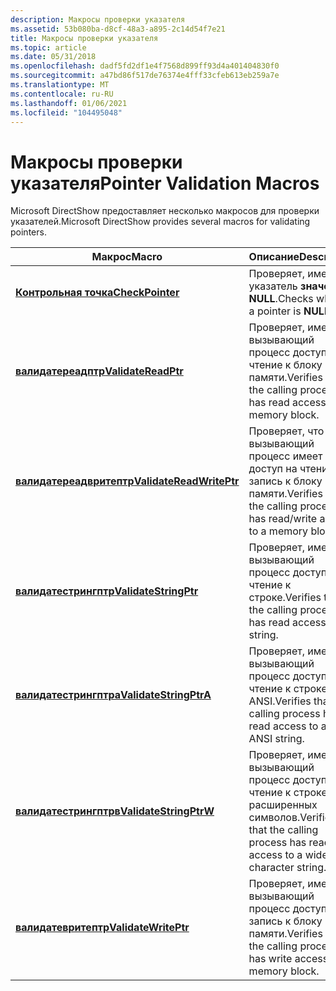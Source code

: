 ```yaml
---
description: Макросы проверки указателя
ms.assetid: 53b080ba-d8cf-48a3-a895-2c14d54f7e21
title: Макросы проверки указателя
ms.topic: article
ms.date: 05/31/2018
ms.openlocfilehash: dadf5fd2df1e4f7568d899ff93d4a401404830f0
ms.sourcegitcommit: a47bd86f517de76374e4fff33cfeb613eb259a7e
ms.translationtype: MT
ms.contentlocale: ru-RU
ms.lasthandoff: 01/06/2021
ms.locfileid: "104495048"
---
```

# <a name="pointer-validation-macros"></a><span data-ttu-id="fe9af-103">Макросы проверки указателя</span><span class="sxs-lookup"><span data-stu-id="fe9af-103">Pointer Validation Macros</span></span>

<span data-ttu-id="fe9af-104">Microsoft DirectShow предоставляет несколько макросов для проверки указателей.</span><span class="sxs-lookup"><span data-stu-id="fe9af-104">Microsoft DirectShow provides several macros for validating pointers.</span></span>



| <span data-ttu-id="fe9af-105">Макрос</span><span class="sxs-lookup"><span data-stu-id="fe9af-105">Macro</span></span>                                                | <span data-ttu-id="fe9af-106">Описание</span><span class="sxs-lookup"><span data-stu-id="fe9af-106">Description</span></span>                                                                   |
|------------------------------------------------------|-------------------------------------------------------------------------------|
| [<span data-ttu-id="fe9af-107">**Контрольная точка**</span><span class="sxs-lookup"><span data-stu-id="fe9af-107">**CheckPointer**</span></span>](checkpointer.md)                 | <span data-ttu-id="fe9af-108">Проверяет, имеет ли указатель **значение NULL**.</span><span class="sxs-lookup"><span data-stu-id="fe9af-108">Checks whether a pointer is **NULL**.</span></span>                                         |
| [<span data-ttu-id="fe9af-109">**валидатереадптр**</span><span class="sxs-lookup"><span data-stu-id="fe9af-109">**ValidateReadPtr**</span></span>](validatereadptr.md)           | <span data-ttu-id="fe9af-110">Проверяет, имеет ли вызывающий процесс доступ на чтение к блоку памяти.</span><span class="sxs-lookup"><span data-stu-id="fe9af-110">Verifies that the calling process has read access to a memory block.</span></span>          |
| [<span data-ttu-id="fe9af-111">**валидатереадвритептр**</span><span class="sxs-lookup"><span data-stu-id="fe9af-111">**ValidateReadWritePtr**</span></span>](validatereadwriteptr.md) | <span data-ttu-id="fe9af-112">Проверяет, что вызывающий процесс имеет доступ на чтение и запись к блоку памяти.</span><span class="sxs-lookup"><span data-stu-id="fe9af-112">Verifies that the calling process has read/write access to a memory block.</span></span>    |
| [<span data-ttu-id="fe9af-113">**валидатестрингптр**</span><span class="sxs-lookup"><span data-stu-id="fe9af-113">**ValidateStringPtr**</span></span>](validatestringptr.md)       | <span data-ttu-id="fe9af-114">Проверяет, имеет ли вызывающий процесс доступ на чтение к строке.</span><span class="sxs-lookup"><span data-stu-id="fe9af-114">Verifies that the calling process has read access to a string.</span></span>                |
| [<span data-ttu-id="fe9af-115">**валидатестрингптра**</span><span class="sxs-lookup"><span data-stu-id="fe9af-115">**ValidateStringPtrA**</span></span>](validatestringptra.md)     | <span data-ttu-id="fe9af-116">Проверяет, имеет ли вызывающий процесс доступ на чтение к строке ANSI.</span><span class="sxs-lookup"><span data-stu-id="fe9af-116">Verifies that the calling process has read access to an ANSI string.</span></span>          |
| [<span data-ttu-id="fe9af-117">**валидатестрингптрв**</span><span class="sxs-lookup"><span data-stu-id="fe9af-117">**ValidateStringPtrW**</span></span>](validatestringptrw.md)     | <span data-ttu-id="fe9af-118">Проверяет, имеет ли вызывающий процесс доступ на чтение к строке расширенных символов.</span><span class="sxs-lookup"><span data-stu-id="fe9af-118">Verifies that the calling process has read access to a wide-character string.</span></span> |
| [<span data-ttu-id="fe9af-119">**валидатевритептр**</span><span class="sxs-lookup"><span data-stu-id="fe9af-119">**ValidateWritePtr**</span></span>](validatewriteptr.md)         | <span data-ttu-id="fe9af-120">Проверяет, имеет ли вызывающий процесс доступ на запись к блоку памяти.</span><span class="sxs-lookup"><span data-stu-id="fe9af-120">Verifies that the calling process has write access to a memory block.</span></span>         |



 

 

 



